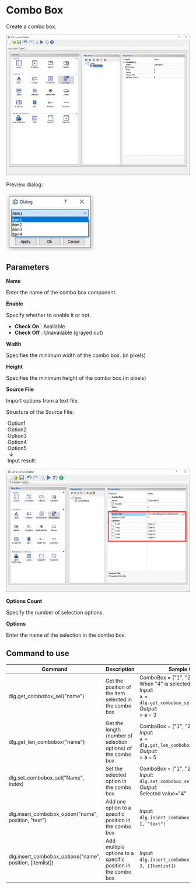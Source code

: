 # Combo Box

Create a combo box.  

![](./../../_images/GUI_CommandBuilder_Component-Parameter_ComboBox.png)  
  

Preview dialog:

![](./../../_images/GUI_CommandBuilder_Component-Parameter_ComboBox3.png)  

## Parameters

**Name**

Enter the name of the combo box component.

**Enable**

Specify whether to enable it or not.

- **Check On** : Available
- **Check Off** : Unavailable (grayed out)

**Width**

Specifies the minimum width of the combo box. (in pixels)

**Height**

Specifies the minimum height of the combo box.(in pixels)

**Source File**

Import options from a text file.

Structure of the Source File:

 Option1  
 Option2  
 Option3  
 Option4  
 Option5  
  ↓  
 Input result:

![](./../../_images/GUI_CommandBuilder_Component-Parameter_ComboBox2.png)  
  

**Options Count**

Specify the number of selection options.

**Options**

Enter the name of the selection in the combo box.

## Command to use

| Command                   | Description                  | Sample Code                  |
| ----------------------------------------------------------- | ------------------------------------------------------------ | ------------------------------------------------------------ |
| dlg.get_combobox_sel("name")          | Get the position of the item selected in the combo box  | ComboBox = ["1", "2", "3", "4", "5"]<br>When "4" is selected<br>*Input:*<br>`a = dlg.get_combobox_sel("ComboBox")`<br>*Output:*<br> > a = 3 |
| dlg.get_len_combobox("name")          | Get the length (number of selection options) of the combo box  | ComboBox = ["1", "2", "3", "4", "5"]<br>*Input:*<br>`a = dlg.get_len_combobox("ComboBox")`<br>*Output:*<br> > a = 5 |
| dlg.set_combobox_sel("Name", Index)           | Set the selected option in the combo box  | ComboBox = ["1", "2", "3", "4", "5"]<br>*Input:*<br>`dlg.set_combobox_sel("ComboBox", 3)`<br>*Output:*<br> Selected value="4"|
| dlg.insert_combobox_option("name", position, "text")           | Add one option to a specific position in the combo box  | *Input:*<br>`dlg.insert_combobox_option("name", 1, "text")`|
| dlg.insert_combobox_options("name", position, [itemlist])           | Add multiple options to a specific position in the combo box  | *Input:*<br>`dlg.insert_combobox_options("name", 3, [Itemlist])`|
